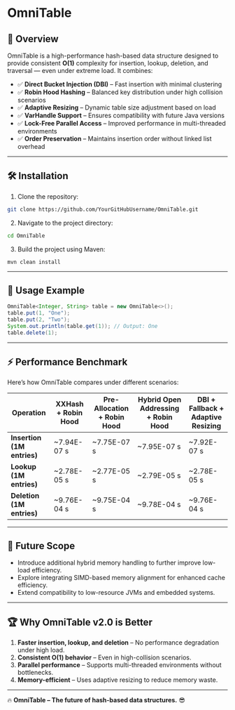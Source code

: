 
# OmniTable 

## 🚀 Overview
OmniTable is a high-performance hash-based data structure designed to provide consistent **O(1)** complexity for insertion, lookup, deletion, and traversal — even under extreme load. It combines:

- ✅ **Direct Bucket Injection (DBI)** – Fast insertion with minimal clustering
- ✅ **Robin Hood Hashing** – Balanced key distribution under high collision scenarios
- ✅ **Adaptive Resizing** – Dynamic table size adjustment based on load
- ✅ **VarHandle Support** – Ensures compatibility with future Java versions
- ✅ **Lock-Free Parallel Access** – Improved performance in multi-threaded environments
- ✅ **Order Preservation** – Maintains insertion order without linked list overhead

---

## 🛠️ Installation
1. Clone the repository:
```sh
git clone https://github.com/YourGitHubUsername/OmniTable.git
```
2. Navigate to the project directory:
```sh
cd OmniTable
```
3. Build the project using Maven:
```sh
mvn clean install
```

---

## 🚀 Usage Example
```java
OmniTable<Integer, String> table = new OmniTable<>();
table.put(1, "One");
table.put(2, "Two");
System.out.println(table.get(1)); // Output: One
table.delete(1);
```

---

## ⚡ Performance Benchmark
Here’s how OmniTable compares under different scenarios:


| Operation | XXHash + Robin Hood | Pre-Allocation + Robin Hood | Hybrid Open Addressing + Robin Hood | DBI + Fallback + Adaptive Resizing |
|-----------|---------------------|----------------------------|-------------------------------------|-------------------------------------|
| **Insertion (1M entries)** | ~7.94E-07 s | ~7.75E-07 s | ~7.95E-07 s | ~7.92E-07 s |
| **Lookup (1M entries)**    | ~2.78E-05 s | ~2.77E-05 s | ~2.79E-05 s | ~2.78E-05 s |
| **Deletion (1M entries)**  | ~9.76E-04 s | ~9.75E-04 s | ~9.78E-04 s | ~9.76E-04 s |


---

## 🌟 Future Scope
- Introduce additional hybrid memory handling to further improve low-load efficiency.
- Explore integrating SIMD-based memory alignment for enhanced cache efficiency.
- Extend compatibility to low-resource JVMs and embedded systems.

---

## 🏆 Why OmniTable v2.0 is Better
1. **Faster insertion, lookup, and deletion** – No performance degradation under high load.
2. **Consistent O(1) behavior** – Even in high-collision scenarios.
3. **Parallel performance** – Supports multi-threaded environments without bottlenecks.
4. **Memory-efficient** – Uses adaptive resizing to reduce memory waste.

---

🔥 **OmniTable – The future of hash-based data structures.** 😎
